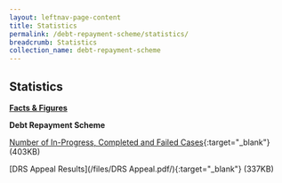 ```yaml
---
layout: leftnav-page-content
title: Statistics
permalink: /debt-repayment-scheme/statistics/
breadcrumb: Statistics
collection_name: debt-repayment-scheme
---
```


Statistics
---

<u><b>Facts & Figures</b></u>

**Debt Repayment Scheme**

[Number of In-Progress, Completed and Failed Cases](/files/NumberofIn-ProgressCompletedandFailedCasesforDRSMay19.pdf/){:target="_blank"} (403KB)

[DRS Appeal Results](/files/DRS Appeal.pdf/){:target="_blank"} (337KB)
